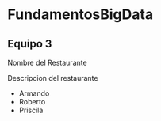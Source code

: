 # FundamentosBigData
<h2>Equipo 3</h2>
<p>Nombre del Restaurante</p>
<p>Descripcion del restaurante</p>
<ul>
    <li>Armando</li>
    <li>Roberto</li>
    <li>Priscila</li>
</ul>

